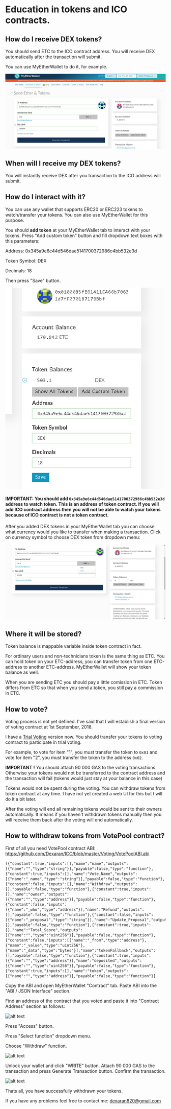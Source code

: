 
# Education in tokens and ICO contracts.

## How do I receive DEX tokens?

You should send ETC to the ICO contract address. You will receive DEX automatically after the transaction will submit.

You can use MyEtherWallet to do it, for example.

![alt text](https://github.com/Dexaran/ICO/blob/master/HowTo/participate_in_ICO.jpg)

## When will I receive my DEX tokens?

You will instantly receive DEX after you transaction to the ICO address will submit.

##  How do I interact with it?

You can use any wallet that supports ERC20 or ERC223 tokens to watch/transfer your tokens. You can also use MyEtherWallet for this purpose.

You should **add token** at your MyEtherWallet tab to interact with your tokens. Press "Add custom token" button and fill dropdown text boxes with this parameters:

Address: 0x345a9e6c44d546dae5141700372986c4bb532e3d

Token Symbol: DEX

Decimals: 18

Then press "Save" button.

![alt text](https://github.com/Dexaran/ICO/blob/master/HowTo/MEW_DEX.png)

#### IMPORTANT: You should add `0x345a9e6c44d546dae5141700372986c4bb532e3d` address to watch token. This is an address of token contract. If you will add ICO contract address then you will not be able to watch your tokens because of ICO contract is not a token contract.

After you added DEX tokens in your MyEtherWallet tab you can choose what currency would you like to transfer when making a  transaction. Click on currency symbol to choose DEX token from dropdown menu:

![alt text](https://github.com/Dexaran/ICO/blob/master/HowTo/send_DEX_token.jpg)

## Where it will be stored?

Token balance is mappable variable inside token contract in fact.

For ordinary users and non-technicians token is the same thing as ETC. You can hold token on your ETC-address, you can transfer token from one ETC-address to another ETC-address. MyEtherWallet will show your token balance as well.

When you are sending ETC you should pay a little comission in ETC.
Token differs from ETC so that when you send a token, you still pay a commission in ETC.

## How to vote?

Voting process is not yet defined. I've said that I will establish a final version of voting contract at 1st September, 2018.

I have a [Trial Voting](https://github.com/Dexaran/ICO/issues/1) version now. You should transfer your tokens to voting contract to participate in trial voting.

For example, to vote for item "1", you must transfer the token to `0x01` and vote for item "2", you must transfer the token to the address `0x02`.

**IMPORTANT !** You should attach 90 000 GAS to the voting transactions. Otherwise your tokens would not be transferred to the contract address and the transaction will fail (tokens would just stay at your balance in this case)

Tokens would not be spent during the voting. You can withdraw tokens from token contract at any time. I have not yet created a web UI for this but I will do it a bit later.

After the voting will end all remaining tokens would be sent to their owners automatically. It means if you haven't withdrawn tokens manually then you will receive them back after the voting will end automatically.

## How to withdraw tokens from VotePool contract?

First of all you need VotePool contract ABI: https://github.com/Dexaran/ICO/blob/master/Voting/VotePoolABI.abi

```
[{"constant":true,"inputs":[],"name":"name","outputs":[{"name":"","type":"string"}],"payable":false,"type":"function"},{"constant":true,"inputs":[],"name":"Vote_Name","outputs":[{"name":"_name","type":"string"}],"payable":false,"type":"function"},{"constant":false,"inputs":[],"name":"Withdraw","outputs":[],"payable":false,"type":"function"},{"constant":true,"inputs":[],"name":"owner","outputs":[{"name":"","type":"address"}],"payable":false,"type":"function"},{"constant":false,"inputs":[{"name":"_who","type":"address"}],"name":"Refund","outputs":[],"payable":false,"type":"function"},{"constant":false,"inputs":[{"name":"_proposal","type":"string"}],"name":"Update_Proposal","outputs":[],"payable":false,"type":"function"},{"constant":true,"inputs":[],"name":"Total_Score","outputs":[{"name":"","type":"uint256"}],"payable":false,"type":"function"},{"constant":false,"inputs":[{"name":"_from","type":"address"},{"name":"_value","type":"uint256"},{"name":"_data","type":"bytes"}],"name":"tokenFallback","outputs":[],"payable":false,"type":"function"},{"constant":true,"inputs":[{"name":"","type":"address"}],"name":"deposited","outputs":[{"name":"","type":"uint256"}],"payable":false,"type":"function"},{"constant":true,"inputs":[],"name":"token","outputs":[{"name":"","type":"address"}],"payable":false,"type":"function"}]
```

Copy the ABI and open MyEtherWallet "Contract" tab. Paste ABI into the "ABI / JSON Interface" section. 

Find an address of the contract that you voted and paste it into "Contract Address" section as follows:

![alt text](https://github.com/Dexaran/ICO/blob/master/HowTo/https://github.com/Dexaran/ICO/blob/master/HowTo/VotePool_Voting.jpg)

Press "Access" button.

Press "Select function" dropdown menu.

Choose "Withdraw" function.

![alt text](https://github.com/Dexaran/ICO/blob/master/HowTo/https://github.com/Dexaran/ICO/blob/master/HowTo/VotePool_Withdrawing.jpg)

Unlock your wallet and click "WRITE" button. Attach 90 000 GAS to the transaction and press Generate Transaction button. Confirm the transaction.

![alt text](https://github.com/Dexaran/ICO/blob/master/HowTo/https://github.com/Dexaran/ICO/blob/master/HowTo/VotePool_Proceed.jpg)

Thats all, you have successfully withdrawn your tokens.

If you have any problems feel free to contact me: dexaran820@gmail.com
